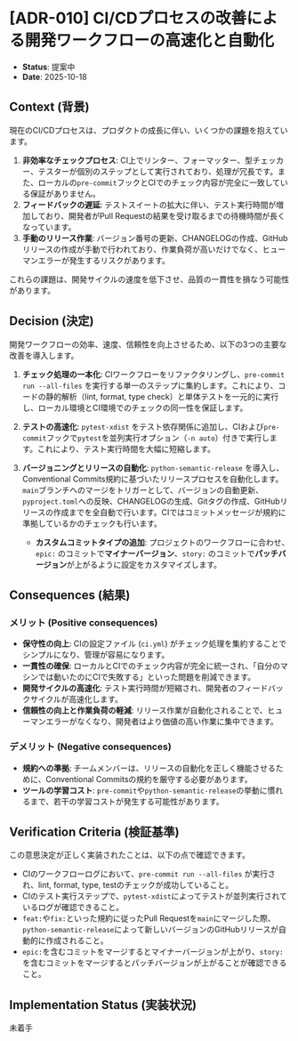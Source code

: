 # [ADR-010] CI/CDプロセスの改善による開発ワークフローの高速化と自動化

- **Status**: 提案中
- **Date**: 2025-10-18

## Context (背景)

現在のCI/CDプロセスは、プロダクトの成長に伴い、いくつかの課題を抱えています。

1.  **非効率なチェックプロセス**: CI上でリンター、フォーマッター、型チェッカー、テスターが個別のステップとして実行されており、処理が冗長です。また、ローカルの`pre-commit`フックとCIでのチェック内容が完全に一致している保証がありません。
2.  **フィードバックの遅延**: テストスイートの拡大に伴い、テスト実行時間が増加しており、開発者がPull Requestの結果を受け取るまでの待機時間が長くなっています。
3.  **手動のリリース作業**: バージョン番号の更新、CHANGELOGの作成、GitHubリリースの作成が手動で行われており、作業負荷が高いだけでなく、ヒューマンエラーが発生するリスクがあります。

これらの課題は、開発サイクルの速度を低下させ、品質の一貫性を損なう可能性があります。

## Decision (決定)

開発ワークフローの効率、速度、信頼性を向上させるため、以下の3つの主要な改善を導入します。

1.  **チェック処理の一本化**: CIワークフローをリファクタリングし、`pre-commit run --all-files` を実行する単一のステップに集約します。これにより、コードの静的解析（lint, format, type check）と単体テストを一元的に実行し、ローカル環境とCI環境でのチェックの同一性を保証します。

2.  **テストの高速化**: `pytest-xdist` をテスト依存関係に追加し、CIおよび`pre-commit`フックで`pytest`を並列実行オプション（`-n auto`）付きで実行します。これにより、テスト実行時間を大幅に短縮します。

3.  **バージョニングとリリースの自動化**: `python-semantic-release` を導入し、Conventional Commits規約に基づいたリリースプロセスを自動化します。`main`ブランチへのマージをトリガーとして、バージョンの自動更新、`pyproject.toml`への反映、CHANGELOGの生成、Gitタグの作成、GitHubリリースの作成までを全自動で行います。CIではコミットメッセージが規約に準拠しているかのチェックも行います。
    - **カスタムコミットタイプの追加**: プロジェクトのワークフローに合わせ、`epic:` のコミットで**マイナーバージョン**、`story:` のコミットで**パッチバージョン**が上がるように設定をカスタマイズします。

## Consequences (結果)

### メリット (Positive consequences)

- **保守性の向上**: CIの設定ファイル (`ci.yml`) がチェック処理を集約することでシンプルになり、管理が容易になります。
- **一貫性の確保**: ローカルとCIでのチェック内容が完全に統一され、「自分のマシンでは動いたのにCIで失敗する」といった問題を削減できます。
- **開発サイクルの高速化**: テスト実行時間が短縮され、開発者のフィードバックサイクルが高速化します。
- **信頼性の向上と作業負荷の軽減**: リリース作業が自動化されることで、ヒューマンエラーがなくなり、開発者はより価値の高い作業に集中できます。

### デメリット (Negative consequences)

- **規約への準拠**: チームメンバーは、リリースの自動化を正しく機能させるために、Conventional Commitsの規約を厳守する必要があります。
- **ツールの学習コスト**: `pre-commit`や`python-semantic-release`の挙動に慣れるまで、若干の学習コストが発生する可能性があります。

## Verification Criteria (検証基準)

この意思決定が正しく実装されたことは、以下の点で確認できます。

- CIのワークフローログにおいて、`pre-commit run --all-files` が実行され、lint, format, type, testのチェックが成功していること。
- CIのテスト実行ステップで、`pytest-xdist`によってテストが並列実行されているログが確認できること。
- `feat:`や`fix:`といった規約に従ったPull Requestを`main`にマージした際、`python-semantic-release`によって新しいバージョンのGitHubリリースが自動的に作成されること。
- `epic:`を含むコミットをマージするとマイナーバージョンが上がり、`story:`を含むコミットをマージするとパッチバージョンが上がることが確認できること。

## Implementation Status (実装状況)
未着手

